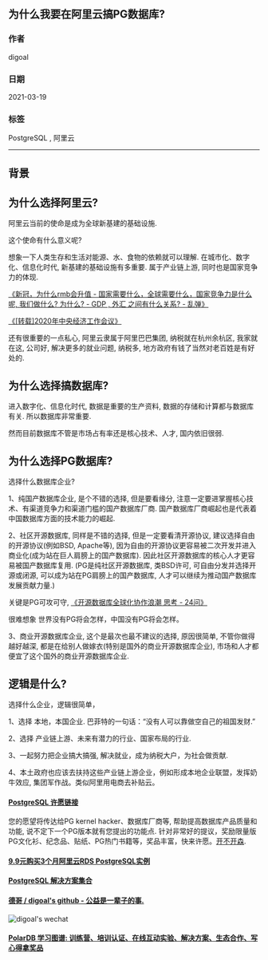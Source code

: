## 为什么我要在阿里云搞PG数据库?           
               
### 作者               
digoal               
               
### 日期               
2021-03-19                
               
### 标签               
PostgreSQL , 阿里云              
               
----               
               
## 背景               
   
## 为什么选择阿里云?   
   
阿里云当前的使命是成为全球新基建的基础设施.    
   
这个使命有什么意义呢?     
   
想象一下人类生存和生活对能源、水、食物的依赖就可以理解. 在城市化、数字化、信息化时代, 新基建的基础设施有多重要. 属于产业链上游, 同时也是国家竞争力的体现.    
   
[《新冠，为什么rmb会升值 - 国家需要什么，全球需要什么，国家竞争力是什么呢, 我们做什么? 为什么? - GDP , 外汇 之间有什么关系?  - 乱弹》](../202101/20210118_04.md)     
   
[《[转载]2020年中央经济工作会议》](../202012/20201230_01.md)     
   
还有很重要的一点私心, 阿里云隶属于阿里巴巴集团, 纳税就在杭州余杭区, 我家就在这, 公司好, 解决更多的就业问题, 纳税多, 地方政府有钱了当然对老百姓是有好处的.     
      
## 为什么选择搞数据库?   
进入数字化、信息化时代, 数据是重要的生产资料, 数据的存储和计算都与数据库有关. 所以数据库非常重要.    
   
然而目前数据库不管是市场占有率还是核心技术、人才, 国内依旧很弱.     
   
## 为什么选择PG数据库?   
   
选择什么数据库企业?     
   
1、纯国产数据库企业, 是个不错的选择, 但是要看缘分, 注意一定要进掌握核心技术、有渠道竞争力和渠道门槛的国产数据库厂商. 国产数据库厂商崛起也是代表着中国数据库方面的技术能力的崛起.    
   
2、社区开源数据库, 同样是不错的选择, 但是一定要看清开源协议, 建议选择自由的开源协议(例如BSD, Apache等), 因为自由的开源协议更容易被二次开发并进入商业化(成为站在巨人肩膀上的国产数据库). 因此社区开源数据库的核心人才更容易被国产数据库复用.  (PG是纯社区开源数据库, 类BSD许可, 可自由分发并选择开源或闭源, 可以成为站在PG肩膀上的国产数据库, 人才可以继续为推动国产数据库发展贡献力量.)    
  
关键是PG可攻可守, [《开源数据库全球化协作浪潮 思考 - 24问》](../202101/20210120_02.md)    
   
很难想象 世界没有PG将会怎样，中国没有PG将会怎样。   
   
3、商业开源数据库企业, 这个是最次也最不建议的选择, 原因很简单, 不管你做得越好越深, 都是在给别人做嫁衣(特别是国外的商业开源数据库企业), 市场和人才都便宜了这个国外的商业开源数据库企业.     
   
## 逻辑是什么?    
   
选择什么企业，逻辑很简单，   
   
1、选择 本地，本国企业. 巴菲特的一句话：“没有人可以靠做空自己的祖国发财.”  
   
2、选择 产业链上游、未来有潜力的行业、国家布局的行业.   
   
3、一起努力把企业搞大搞强, 解决就业，成为纳税大户，为社会做贡献.   
   
4、本土政府也应该去扶持这些产业链上游企业，例如形成本地企业联盟，发挥奶牛效应, 集团军作战。类似阿里用电商去补贴云。    
   
     
  
#### [PostgreSQL 许愿链接](https://github.com/digoal/blog/issues/76 "269ac3d1c492e938c0191101c7238216")
您的愿望将传达给PG kernel hacker、数据库厂商等, 帮助提高数据库产品质量和功能, 说不定下一个PG版本就有您提出的功能点. 针对非常好的提议，奖励限量版PG文化衫、纪念品、贴纸、PG热门书籍等，奖品丰富，快来许愿。[开不开森](https://github.com/digoal/blog/issues/76 "269ac3d1c492e938c0191101c7238216").  
  
  
#### [9.9元购买3个月阿里云RDS PostgreSQL实例](https://www.aliyun.com/database/postgresqlactivity "57258f76c37864c6e6d23383d05714ea")
  
  
#### [PostgreSQL 解决方案集合](https://yq.aliyun.com/topic/118 "40cff096e9ed7122c512b35d8561d9c8")
  
  
#### [德哥 / digoal's github - 公益是一辈子的事.](https://github.com/digoal/blog/blob/master/README.md "22709685feb7cab07d30f30387f0a9ae")
  
  
![digoal's wechat](../pic/digoal_weixin.jpg "f7ad92eeba24523fd47a6e1a0e691b59")
  
  
#### [PolarDB 学习图谱: 训练营、培训认证、在线互动实验、解决方案、生态合作、写心得拿奖品](https://www.aliyun.com/database/openpolardb/activity "8642f60e04ed0c814bf9cb9677976bd4")
  
